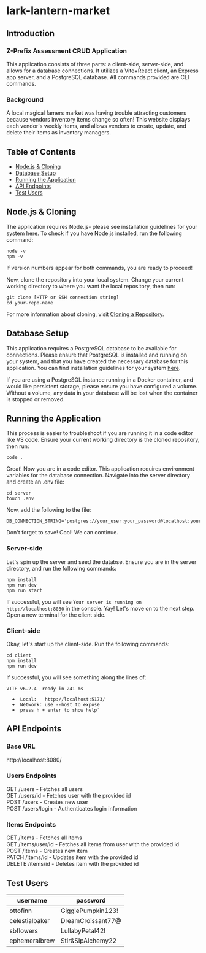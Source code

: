 # lark-lantern-market

## Introduction

### Z-Prefix Assessment CRUD Application
This application consists of three parts: a client-side, server-side, and allows for a database connections.
It utilizes a Vite+React client, an Express app server, and a PostgreSQL database. All commands provided are CLI commands.

### Background
A local magical famers market was having trouble attracting customers because vendors inventory items change so often! This website displays each vendor's weekly items, and allows vendors to create, update, and delete their items as inventory managers.


## Table of Contents
- [Node.js & Cloning](#nodejs--cloning)
- [Database Setup](#database-setup)
- [Running the Application](#running-the-application)
- [API Endpoints](#api-endpoints)
- [Test Users](#test-users)

## Node.js & Cloning
The application requires Node.js- please see installation guidelines for your system [here](https://nodejs.org/en/download).
To check if you have Node.js installed, run the following command:
```
node -v
npm -v
```
If version numbers appear for both commands, you are ready to proceed!

Now, clone the repository into your local system. Change your current working directory to where you want the local repository, then run:
```
git clone [HTTP or SSH connection string]
cd your-repo-name
```
For more information about cloning, visit [Cloning a Repository](https://docs.github.com/en/repositories/creating-and-managing-repositories/cloning-a-repository).

## Database Setup
This application requires a PostgreSQL database to be available for connections. Please ensure that PostgreSQL is installed and running on your system, and that you have created the necessary database for this application. You can find installation guidelines for your system [here](https://www.postgresql.org/download/).

If you are using a PostgreSQL instance running in a Docker container, and would like persistent storage, please ensure you have configured a volume. Without a volume, any data in your database will be lost when the container is stopped or removed.

## Running the Application
This process is easier to troubleshoot if you are running it in a code editor like VS code. Ensure your current working directory is the cloned repository, then run:
```
code .
```
Great! Now you are in a code editor. This application requires environment variables for the database connection. Navigate into the server directory and create an .env file:
```
cd server
touch .env
```
Now, add the following to the file:
```
DB_CONNECTION_STRING='postgres://your_user:your_password@localhost:your_port/your_database'
```
Don't forget to save! Cool! We can continue.

### Server-side
Let's spin up the server and seed the databse. Ensure you are in the server directory, and run the following commands:
```
npm install
npm run dev
npm run start
```
If successful, you will see `Your server is running on http://localhost:8080` in the console.
Yay! Let's move on to the next step. Open a new terminal for the client side.

### Client-side
Okay, let's start up the client-side. Run the following commands:
```
cd client
npm install
npm run dev
```
If successful, you will see something along the lines of:

```
VITE v6.2.4  ready in 241 ms

  ➜  Local:   http://localhost:5173/
  ➜  Network: use --host to expose
  ➜  press h + enter to show help`
```

## API Endpoints

### Base URL
http://localhost:8080/

### Users Endpoints
GET /users - Fetches all users\
GET /users/id - Fetches user with the provided id\
POST /users - Creates new user\
POST /users/login - Authenticates login information

### Items Endpoints
GET /items - Fetches all items\
GET /items/user/id - Fetches all items from user with the provided id\
POST /items - Creates new item\
PATCH /items/id - Updates item with the provided id\
DELETE /items/id - Deletes item with the provided id

## Test Users
|username|password|
|--------|--------|
|ottofinn|GigglePumpkin123!|
|celestialbaker|DreamCroissant77@|
|sbflowers|LullabyPetal42!|
|ephemeralbrew|Stir&SipAlchemy22|
